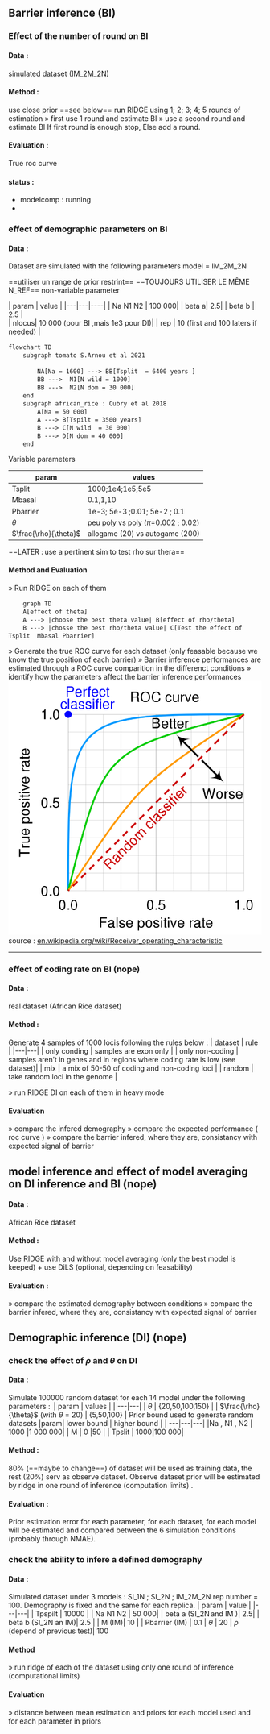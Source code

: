 ## Barrier inference (BI)
### Effect  of the number of round on BI
#### Data : 
simulated dataset (IM_2M_2N)
#### Method : 
use close prior ==see below==
run RIDGE using 1; 2; 3; 4; 5 rounds of estimation
	» first use 1 round and estimate BI
	» use a second round and estimate BI
If first round is enough stop,
Else add a round.
#### Evaluation : 
True roc curve
#### status : 
- modelcomp : running
- 
### effect of demographic parameters on BI
#### Data :
Dataset are simulated with the following parameters
model = IM_2M_2N

==utiliser un range  de prior restrint==
==TOUJOURS UTILISER LE MÊME N_REF==
non-variable parameter 

| param | value | 
|---|---|----|
| Na N1 N2 | 100 000| 
| beta a| 2.5|
| beta b | 2.5 |  
| nlocus|  10 000 (pour BI ,mais 1e3 pour DI)|
| rep | 10 (first and 100 laters if needed) | 


```mermaid
flowchart TD
	subgraph tomato S.Arnou et al 2021

		NA[Na = 1600] ---> BB[Tsplit  = 6400 years ]
		BB --->  N1[N wild = 1000]
		BB --->  N2[N dom = 30 000]
	end
	subgraph african_rice : Cubry et al 2018
		A[Na = 50 000]
		A ---> B[Tspilt = 3500 years]
		B ---> C[N wild  = 30 000]
		B ---> D[N dom = 40 000]
	end
```
Variable parameters

| param | values |
| ---|---|
| Tsplit | 1000;1e4;1e5;5e5 | 
| Mbasal | 0.1,1,10 |
| Pbarrier | 1e-3; 5e-3 ;0.01; 5e-2 ;  0.1  |
| $\theta$ | peu poly vs poly ($\pi$=0.002 ; 0.02) | 
 | $\frac{\rho}{\theta}$ | allogame (20) vs autogame (200) | 
 


==LATER : use a pertinent sim to test rho sur thera==

#### Method and Evaluation
» Run RIDGE on each of them
```mermaid
	graph TD
	A[effect of theta]
	A ---> |choose the best theta value| B[effect of rho/theta]
	B ---> |chosse the best rho/theta value| C[Test the effect of Tsplit  Mbasal Pbarrier]
```

» Generate the true ROC curve for each dataset (only feasable because we know the true position of each barrier)
»  Barrier inference performances are estimated through a ROC curve comparition in the differenct conditions
» identify how the parameters affect the barrier inference performances
 ![](RIDGE/fig/Pasted%20image%2020220916125353.png)
source : [en.wikipedia.org/wiki/Receiver_operating_characteristic](https://en.wikipedia.org/wiki/Receiver_operating_characteristic)

---

### effect of coding rate on BI (nope)
#### Data :
real dataset (African Rice dataset)

#### Method  : 
Generate 4 samples of 1000 locis following the rules below :
| dataset | rule | 
|---|---|
| only conding | samples are exon only |
| only non-coding | samples aren’t in genes and in regions where coding rate is low (see dataset)|
| mix | a mix of 50-50 of coding and non-coding loci |
| random | take random loci in the genome | 

» run RIDGE DI on each of them in heavy mode 
#### Evaluation 
» compare the infered demography
» compare the expected performance ( roc curve )
» compare the barrier infered, where they are, consistancy with expected signal of barrier


## model inference and effect of model averaging on DI inference and BI (nope)
#### Data : 
African Rice dataset 
#### Method : 
Use RIDGE with and without model averaging (only the best model is keeped) + use DiLS (optional, depending on feasability)
#### Evaluation : 
» compare the estimated demography between conditions
» compare the barrier infered, where they are, consistancy with expected signal of barrier
## Demographic inference (DI) (nope)
### check the effect of $\rho$ and $\theta$ on DI
#### Data : 
Simulate $100000$ random dataset for each 14 model under the following parameters : 
| param | values |
| ---|---|
| $\theta$ | {20,50,100,150} | 
| $\frac{\rho}{\theta}$ (with $\theta$ = 20) | {5,50,100} |
Prior bound used to generate random datasets
|param| lower bound | higher bound |
| ---|---|---|
|Na , N1 , N2 | 1000 |1 000 000|
| M | 0 |50 |
| Tpslit | 1000|100 000|

#### Method : 
80% (==maybe to change==) of dataset will be used as training data, the rest (20%) serv as observe 
dataset. Observe dataset prior will be estimated by ridge in one round of inference (computation limits) . 
#### Evaluation :
Prior estimation error for each parameter, for each dataset, for each model will be estimated and compared between the 6 simulation conditions (probably through NMAE).

### check the ability to infere a defined demography
#### Data : 
Simulated dataset under 3 models : SI_1N ; SI_2N ; IM_2M_2N
rep number  = 100. Demography is fixed and the same for each replica.
| param | value |
|---|---|
| Tpspilt | 10000 | 
| Na N1 N2 | 50 000|
| beta a (SI_2N and IM )| 2.5|
| beta b (SI_2N an IM)| 2.5 |
| M (IM)| 10 |
| Pbarrier (IM) | 0.1
| $\theta$ | 20
| $\rho$ (depend of previous test)| 100
#### Method 
» run ridge of each of the dataset using only one round of inference (computational limits)
#### Evaluation 
» distance between mean estimation and priors for each model used and for each parameter in priors

